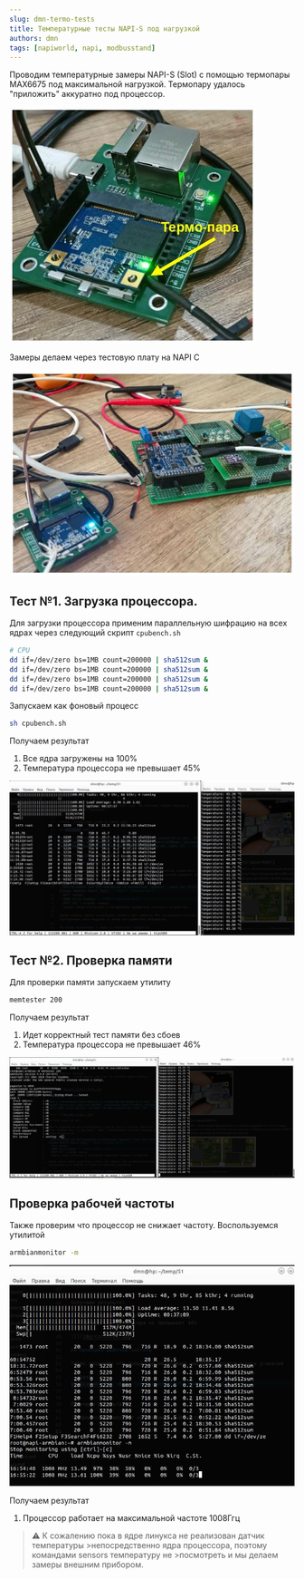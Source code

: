```yaml
---
slug: dmn-termo-tests
title: Температурные тесты NAPI-S под нагрузкой
authors: dmn
tags: [napiworld, napi, modbusstand]
---
```


Проводим температурные замеры NAPI-S (Slot) с помощью термопары MAX6675 под максимальной нагрузкой. Термопару удалось "приложить" аккуратно под процессор. 

![Термопара под процессором NAPI-S](img/napi-s-termo1.jpg)

Замеры делаем через тестовую плату на NAPI C

![Тестовая плата на NAPI C](img/napi-s-termo2.jpg)

## Тест №1. Загрузка процессора.

Для загрузки процессора применим параллельную шифрацию на всех ядрах через следующий скрипт `cpubench.sh`

```bash
# CPU
dd if=/dev/zero bs=1MB count=200000 | sha512sum &
dd if=/dev/zero bs=1MB count=200000 | sha512sum &
dd if=/dev/zero bs=1MB count=200000 | sha512sum &
dd if=/dev/zero bs=1MB count=200000 | sha512sum &
```

Запускаем как фоновый процесс

```bash
sh cpubench.sh

```

Получаем результат

1. Все ядра загружены на 100%
2. Температура процессора не превышает 45%

![Тест нагрузки CPU 100%](img/console2jpg.jpg)

## Тест №2. Проверка памяти 

Для проверки памяти запускаем утилиту

```bash
memtester 200

```

Получаем результат

1. Идет корректный тест памяти без сбоев
2. Температура процессора не превышает 46%

![Тест памяти memtester](img/console1.jpg)

## Проверка рабочей частоты 

Также проверим что процессор не снижает частоту. Воспользуемся утилитой 

```bash
armbianmonitor -m
```

![Мониторинг частоты процессора](img/napi-s-termo3.jpg)

Получаем результат

1. Процессор работает на максимальной частоте 1008Ггц


>:warning: К сожалению пока в ядре линукса не реализован датчик температуры >непосредственно ядра процессора, поэтому командами sensors температуру не >посмотреть и мы делаем замеры внешним прибором. 